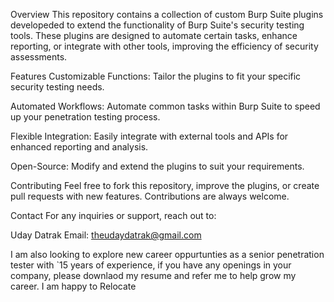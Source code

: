 Overview This repository contains a collection of custom Burp Suite plugins developeded to extend the functionality of Burp Suite's security testing tools. These plugins are designed to automate certain tasks, enhance reporting, or integrate with other tools, improving the efficiency of security assessments.

Features Customizable Functions: Tailor the plugins to fit your specific security testing needs.

Automated Workflows: Automate common tasks within Burp Suite to speed up your penetration testing process.

Flexible Integration: Easily integrate with external tools and APIs for enhanced reporting and analysis.

Open-Source: Modify and extend the plugins to suit your requirements.

Contributing Feel free to fork this repository, improve the plugins, or create pull requests with new features. Contributions are always welcome.

Contact For any inquiries or support, reach out to:

Uday Datrak Email: theudaydatrak@gmail.com

I am also looking to explore new career oppurtunties as a senior penetration tester with `15 years of experience, if you have any openings in your company, please downlaod my resume and refer me to help grow my career. I am happy to Relocate
